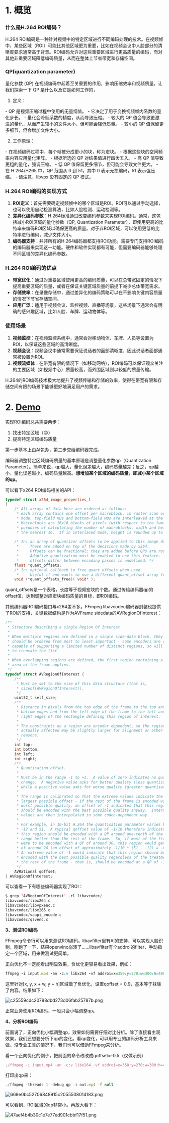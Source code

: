 # 1. 概览

### 什么是H.264 ROI编码？

H.264 ROI编码是一种针对视频中的特定区域进行不同编码处理的技术。在视频帧中，某些区域（ROI）可能比其他区域更为重要，比如在视频会议中人脸部分的清晰度要求通常高于背景。ROI编码允许对这些重要区域进行更高质量的编码，而对其他非重要区域降低编码质量，从而在整体上节省带宽和存储空间。

### QP(quantization parameter)

量化参数 (QP) 在视频编码中起着至关重要的作用，影响压缩效率和视频质量。让我们探索一下 QP 是什么以及它是如何工作的，

1. 定义：

  \- QP 是视频压缩过程中使用的无量纲值。
  \- 它决定了用于变换视频帧内系数的量化步长。
  \- 量化会降低系数的精度，从而导致压缩。
  \- 较大的 QP 值会导致更激进的量化，从而产生较小的文件大小，但可能会降低质量。
  \- 较小的 QP 值保留更多细节，但会增加文件大小。

2. 工作原理：

  \- 在视频编码过程中，每个帧被分成更小的块，称为宏块。
  \- 根据这些块的空间频率内容应用量化矩阵。
  \- 根据所选的 QP 对结果值进行四舍五入。
  \- 高 QP 值导致更粗的量化，强调压缩。
  \- 低 QP 值保留更多细节，但可能会导致文件更大。
  \- 在 H.264/H265 中，QP 范围从 0 到 51，其中 0 表示无损编码，51 表示强压缩。
  \- 请注意，libvpx 没有固定的 QP 模式。

### H.264 ROI编码的实现方式

1. **ROI定义**：首先需要确定视频帧中的哪个区域是ROI。ROI可以通过手动选择，也可以使用自动检测算法，比如人脸检测、运动检测等。
2. **差异化编码参数**：H.264标准通过改变编码参数来实现ROI编码。通常，这包括减小ROI区域的量化参数（QP, Quantization Parameter），即使用更高的比特率来编码ROI区域以确保更高的质量。对于非ROI区域，可以使用更低的比特率进行编码，减少文件大小。
3. **编码器支持**：并非所有的H.264编码器都支持ROI功能。需要专门支持ROI编码的编码器来实现这一功能。硬件和软件实现都有可能，但需要编码器能够处理不同区域的差异化编码参数。

### H.264 ROI编码的优点

- **带宽优化**：通过对重要区域使用更高的编码质量，可以在总带宽固定的情况下提高重要区域的质量，或者在保证关键区域质量的前提下减少总体带宽需求。
- **存储效率**：在录像存储中，通过差异化的编码策略可以在不影响关键内容质量的情况下节省存储空间。
- **应用广泛**：适用于视频会议、监控视频、直播等场景，这些场景下通常会有明确的感兴趣区域，比如人脸、车牌、运动物体等。

### 使用场景

1. **视频监控**：在视频监控系统中，通常会对移动物体、车牌、人员等设置为ROI，以保证这些区域的高清晰度。
2. **视频会议**：视频会议中通常需要保证说话者的面部清晰度，因此说话者面部通常被设置为ROI。
3. **视频流媒体**：在带宽有限的情况下（如移动网络），ROI编码可以保证观众关注的主要区域（如视频中心）质量较高，而外围区域则以较低的质量传输。

H.264的ROI编码技术极大地提升了视频传输和存储的效率，使得在带宽有限和存储空间有限的场景下能够更好地满足用户的需求。

# 2. [Demo](https://blog.csdn.net/zhying719/article/details/136335109)

实现ROI编码总共需要两步：

1. 找出特定区域（😊）
2. 提高特定区域编码质量

第一步基本上由AI包办，第二步交给编码器完成。

编码器调整特定区域编码质量的基本原理是调整量化参数qp（Quantization Parameter）。简单来说，qp越大，量化误差越大，编码质量越差；反之，qp越小，量化误差越小，编码质量越高。**想增加某个区域的编码质量，即减小某个区域的qp。**

可以看下x264 ROI编码相关的API：

```cpp
typedef struct x264_image_properties_t
{
    /* All arrays of data here are ordered as follows:
     * each array contains one offset per macroblock, in raster scan order.  In interlaced
     * mode, top-field MBs and bottom-field MBs are interleaved at the row level.
     * Macroblocks are 16x16 blocks of pixels (with respect to the luma plane).  For the
     * purposes of calculating the number of macroblocks, width and height are rounded up to
     * the nearest 16.  If in interlaced mode, height is rounded up to the nearest 32 instead. */
    
    /* In: an array of quantizer offsets to be applied to this image during encoding.
     *     These are added on top of the decisions made by x264.
     *     Offsets can be fractional; they are added before QPs are rounded to integer.
     *     Adaptive quantization must be enabled to use this feature.  Behavior if quant
     *     offsets differ between encoding passes is undefined. */
    float *quant_offsets;
    /* In: optional callback to free quant_offsets when used.
     *     Useful if one wants to use a different quant_offset array for each frame. */
    void (*quant_offsets_free)( void* );
```

quant_offsets是一个表格，长度等于视频宏块的个数。通过传给编码器qp的offset值，达到调整对应宏块编码质量的目标，即ROI编码。

其他编码器ROI编码接口与x264差不多。FFmpeg libavcodec编码器封装也提供了ROI的支持，关键数据结构是作为AVFrame sidedata的AVRegionOfInterest：

```objectivec
/**
 * Structure describing a single Region Of Interest.
 *
 * When multiple regions are defined in a single side-data block, they
 * should be ordered from most to least important - some encoders are only
 * capable of supporting a limited number of distinct regions, so will have
 * to truncate the list.
 *
 * When overlapping regions are defined, the first region containing a given
 * area of the frame applies.
 */
typedef struct AVRegionOfInterest {
    /**
     * Must be set to the size of this data structure (that is,
     * sizeof(AVRegionOfInterest)).
     */
    uint32_t self_size;
    /**
     * Distance in pixels from the top edge of the frame to the top and
     * bottom edges and from the left edge of the frame to the left and
     * right edges of the rectangle defining this region of interest.
     *
     * The constraints on a region are encoder dependent, so the region
     * actually affected may be slightly larger for alignment or other
     * reasons.
     */
    int top;
    int bottom;
    int left;
    int right;
    /**
     * Quantisation offset.
     *
     * Must be in the range -1 to +1.  A value of zero indicates no quality
     * change.  A negative value asks for better quality (less quantisation),
     * while a positive value asks for worse quality (greater quantisation).
     *
     * The range is calibrated so that the extreme values indicate the
     * largest possible offset - if the rest of the frame is encoded with the
     * worst possible quality, an offset of -1 indicates that this region
     * should be encoded with the best possible quality anyway.  Intermediate
     * values are then interpolated in some codec-dependent way.
     *
     * For example, in 10-bit H.264 the quantisation parameter varies between
     * -12 and 51.  A typical qoffset value of -1/10 therefore indicates that
     * this region should be encoded with a QP around one-tenth of the full
     * range better than the rest of the frame.  So, if most of the frame
     * were to be encoded with a QP of around 30, this region would get a QP
     * of around 24 (an offset of approximately -1/10 * (51 - -12) = -6.3).
     * An extreme value of -1 would indicate that this region should be
     * encoded with the best possible quality regardless of the treatment of
     * the rest of the frame - that is, should be encoded at a QP of -12.
     */
    AVRational qoffset;
} AVRegionOfInterest;
```

可以查看一下有哪些编码器实现了ROI：

```swift
$ grep 'AVRegionOfInterest' -rl libavcodec/
libavcodec/libx264.c
libavcodec/libvpxenc.c
libavcodec/libx265.c
libavcodec/vaapi_encode.c
libavcodec/qsvenc.c
```

**3、测试ROI编码**

FFmpeg命令行可以用来测试ROI编码。libavfilter里有AI的支持，可以实现人脸识别，刚跑了一下，结果openvino崩溃了……libavfilter有个addroi的filter，手动指定一个区域，用来做测试更简单。

正向优化不一定能看出明显效果，负优化更容易看出效果，例如：

```ruby
ffmpeg -i input.mp4 -an -c:v libx264 -vf addroi=x=350:y=270:w=300:h=400:qoffset=0.9 -frames 1 output.mp4
```

这里针对[x, y, x + w, y + h]区域做了负优化，设置qoffset = 0.9，基本等于抹除了内容。结果如下：

![c25559cdc20788dbd273d06fab25787b.png](./ROI_Encode.assets/d3ca4b44391d91c9e409eba33cfff941.png)

正常业务使用ROI编码，一般只会小幅调整qp。

**4、分析ROI编码**

前面说了，正向优化小幅调整qp，效果如何需要仔细对比分析。除了直接看主观效果，我们还想要分析下qp的变化。看qp变化，可以用专业的编码分析工具来做。没专业工具的情况下，我们也可以借助FFmpeg来分析。

看一个正向优化的例子，把前面的命令改改成qoffset=-0.5（仅做示例）

```ruby
./ffmpeg -i input.mp4 -an -c:v libx264 -vf addroi=x=350:y=270:w=300:h=400:qoffset=-0.5 -frames 3 out.mp4
```

打印出qp来：

```javascript
./ffmpeg -threads 1 -debug qp -i out.mp4 -f null -
```

![669e0bc52706848915c2055508014183.png](./ROI_Encode.assets/0a1cc86d653a92a0fba4c98fe1d85351.png)

可以看到，ROI区域的qp非常小。再放大看下：

![47aef4b4b30c1e7e77ed901cbbf17f51.png](./ROI_Encode.assets/95874057ba19c9f5e699b1c93179b4cf.png)
